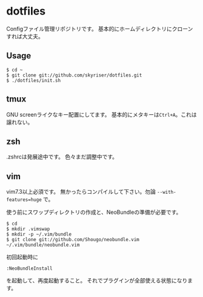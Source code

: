# dotfiles

Configファイル管理リポジトリです。
基本的にホームディレクトリにクローンすれば大丈夫。

## Usage
```
$ cd ~
$ git clone git://github.com/skyriser/dotfiles.git
$ ./dotfiles/init.sh
```

## tmux
GNU screenライクなキー配置にしてます。
基本的にメタキーは`Ctrl+A`。これは譲れない。


## zsh
.zshrcは発展途中です。
色々まだ調整中です。


## vim

vim7.3以上必須です。
無かったらコンパイルして下さい。勿論 `--with-features=huge` で。

使う前にスワップディレクトリの作成と、NeoBundleの準備が必要です。
```
$ cd
$ mkdir .vimswap
$ mkdir -p ~/.vim/bundle
$ git clone git://github.com/Shougo/neobundle.vim ~/.vim/bundle/neobundle.vim
```

初回起動時に
```
:NeoBundleInstall
```
を起動して、再度起動すること。
それでプラグインが全部使える状態になります。
